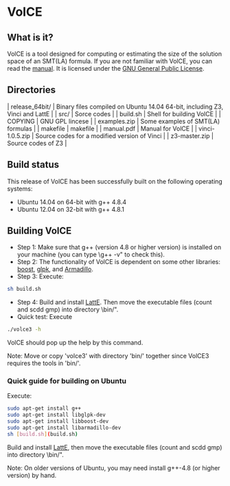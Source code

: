 # VolCE

## What is it?
VolCE is a tool designed for computing or estimating the size of the solution space of an SMT(LA) formula. If you are not familiar with VolCE, you can read the [manual](manual.pdf). It is licensed under the [GNU General Public License](COPYING).

## Directories
| release_64bit/	| Binary files compiled on Ubuntu 14.04 64-bit, including Z3, Vinci and LattE |
| src/				| Sorce codes |
| build.sh			| Shell for building VolCE |
| COPYING			| GNU GPL lincese |
| examples.zip		| Some examples of SMT(LA) formulas |
| makefile			| makefile |
| manual.pdf		| Manual for VolCE |
| vinci-1.0.5.zip	| Source codes for a modified version of Vinci |
| z3-master.zip		| Source codes of Z3 |

## Build status
This release of VolCE has been successfully built on the following operating systems:
* Ubuntu 14.04 on 64-bit with g++ 4.8.4
* Ubuntu 12.04 on 32-bit with g++ 4.8.1

## Building VolCE
* Step 1: Make sure that g++ (version 4.8 or higher version) is installed on your machine (you can type \g++ -v" to check this).
* Step 2: The functionality of VolCE is dependent on some other libraries: [boost](http://www.boost.org/), [glpk](http://www.gnu.org/software/glpk/), and [Armadillo](http://arma.sourceforge.net/).
* Step 3: Execute:
```bash
sh build.sh
```
* Step 4: Build and install [LattE](https://www.math.ucdavis.edu/~latte/). Then move the executable files (count and scdd gmp) into directory \bin/".
* Quick test: Execute
```bash
./volce3 -h
```
VolCE should pop up the help by this command.

Note: Move or copy 'volce3' with directory 'bin/' together since VolCE3 requires the tools in 'bin/'.

### Quick guide for building on Ubuntu

Execute:

```bash
sudo apt-get install g++
sudo apt-get install libglpk-dev
sudo apt-get install libboost-dev
sudo apt-get install libarmadillo-dev
sh [build.sh](build.sh)
```

Build and install [LattE](https://www.math.ucdavis.edu/~latte/), then move the executable files (count and
scdd gmp) into directory \bin/".

Note: On older versions of Ubuntu, you may need install g++-4.8 (or higher version) by hand.





